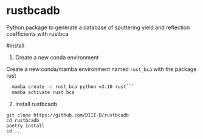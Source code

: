 # rustbcadb
Python package to generate a database of sputtering yield and reflection coefficients with rustbca 

#install

1. Create a new conda environment

Create a new conda/mamba environment named `rust_bca` with the package rust
```bash
  mamba create -n rust_bca python =3.10 rust```
  mamba activate rust_bca
```

2. Install rustbcadb

```
git clone https://github.com/DIII-D/rustbcadb
cd rustbcadb
poetry install
cd ..
```

